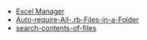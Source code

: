 - [Excel Manager](/pages/ruby/excel-manager-ypo)
- [Auto-require-All-.rb-Files-in-a-Folder](/pages/ruby/Auto-require-All-rb-Files-in-a-Folder-ggs)
- [search-contents-of-files](/pages/ruby/search-contents-of-files-hpf)
